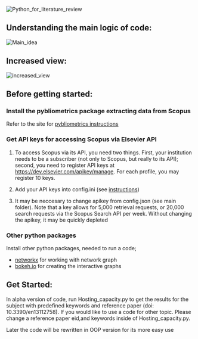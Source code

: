 ![Python_for_literature_review](https://user-images.githubusercontent.com/73365375/208320965-24fe4441-5ca9-4749-bb73-f17045f511e1.jpg)






## Understanding the main logic of code: 
![Main_idea](https://user-images.githubusercontent.com/73365375/208321059-6da612a4-e411-486d-a25a-d805fa9372ae.jpg)


## Increased view: 
![increased_view](https://user-images.githubusercontent.com/73365375/208321127-40c12253-d77d-4fd7-af8c-2f91d962877d.jpg)


## Before getting started:

### Install the pybliometrics package extracting data from Scopus
Refer to the site for [pybliometrics instructions](https://pybliometrics.readthedocs.io/en/stable/)

### Get API keys for accessing Scopus via Elsevier API
1. To access Scopus via its API, you need two things. First, your institution needs to be a subscriber (not only to Scopus, but really to its API); second, you need to register API keys at https://dev.elsevier.com/apikey/manage. For each profile, you may register 10 keys.

2. Add your API keys into config.ini (see [instructions](https://pybliometrics.readthedocs.io/en/stable/configuration.html#))

3. It may be neccesary to change apikey from config.json (see main folder). Note that a key allows for 5,000 retrieval requests, or 20,000 search requests via the Scopus Search API per week. Without changing the apikey, it may be quickly depleted 

### Other python packages 
Install other python packages, needed to run a code; 
* [networkx](https://networkx.org/documentation/stable/install.html) for working with network graph
* [bokeh.io](https://docs.bokeh.org/en/latest/docs/first_steps/installation.html) for creating the interactive graphs 


## Get Started:
In alpha  version of code, run Hosting_capacity.py to get the results for the subject with predefined keywords and reference paper (doi: 10.3390/en13112758).
If you would like to use a code for other topic. Please change a reference paper eid,and keywords inside of Hosting_capacity.py.  

Later the code will be rewritten in OOP version for its more easy use 
